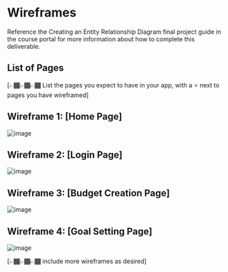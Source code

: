 # Wireframes

Reference the Creating an Entity Relationship Diagram final project guide in the course portal for more information about how to complete this deliverable.

## List of Pages

[👉🏾👉🏾👉🏾 List the pages you expect to have in your app, with a ⭐ next to pages you have wireframed]

## Wireframe 1: [Home Page]

![image](https://github.com/user-attachments/assets/f2460f5a-9543-4112-bcac-86bc8f1cf79a)


## Wireframe 2: [Login Page]

![image](https://github.com/user-attachments/assets/ca2a9dc1-92da-4bb9-bebc-b5b3ecc0fb81)

## Wireframe 3: [Budget Creation Page]
![image](https://github.com/user-attachments/assets/708e91a4-6513-40bd-ad6f-e8d5d396973f)

## Wireframe 4: [Goal Setting Page]
![image](https://github.com/user-attachments/assets/9de1e00f-6d0b-4d32-81c2-3bfd1a648411)


[👉🏾👉🏾👉🏾 include more wireframes as desired]
